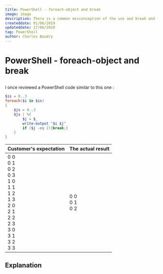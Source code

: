 ```yaml
---
title: PowerShell - foreach-object and break 
image: image
description: There is a common misconception of the use and break and foreach-object.
createddate: 01/06/2019
updateddate: 17/06/2020
tag: PowerShell
author: Charles Boudry
---
```


# PowerShell - foreach-object and break

## 
I once reviewed a PowerShell code similar to this one :
```powershell
$is = 0..3
foreach($i in $is)
{
	$js = 0..3
	$js | %{
		$j = $_
		write-output "$i $j"
		if ($j -eq 2){break;}
	}
}
```
| Customer's expectation  | The actual result |
| ------------- | ------------- |
| 0 0<br>0 1<br>0 2<br>0 3<br>1 0<br>1 1<br>1 2<br>1 3<br>2 0<br>2 1<br>2 2<br>2 3<br>3 0<br>3 1<br>3 2<br>3 3 | 0 0<br>0 1<br>0 2  |

## Explanation


